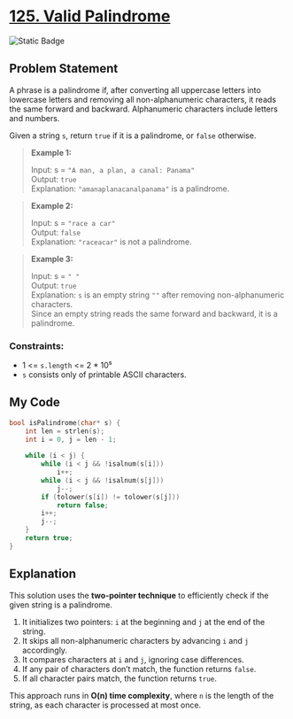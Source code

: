 # [125. Valid Palindrome](https://leetcode.com/problems/valid-palindrome)

![Static Badge](https://img.shields.io/badge/Difficulty-Easy-brightgreen)

## Problem Statement

A phrase is a palindrome if, after converting all uppercase letters into lowercase letters and removing all non-alphanumeric characters, it reads the same forward and backward. Alphanumeric characters include letters and numbers.

Given a string `s`, return `true` if it is a palindrome, or `false` otherwise.

> **Example 1:**
> 
> Input: s = `"A man, a plan, a canal: Panama"`  
> Output: `true`  
> Explanation: `"amanaplanacanalpanama"` is a palindrome.

> **Example 2:**
> 
> Input: s = `"race a car"`  
> Output: `false`  
> Explanation: `"raceacar"` is not a palindrome.

> **Example 3:**
> 
> Input: s = `" "`  
> Output: `true`  
> Explanation: `s` is an empty string `""` after removing non-alphanumeric characters.  
> Since an empty string reads the same forward and backward, it is a palindrome.

### Constraints:

- 1 <= `s.length` <= 2 * 10⁵  
- `s` consists only of printable ASCII characters.  

## My Code
```c
bool isPalindrome(char* s) {
    int len = strlen(s);
    int i = 0, j = len - 1;
    
    while (i < j) {
        while (i < j && !isalnum(s[i]))
            i++;
        while (i < j && !isalnum(s[j]))
            j--;
        if (tolower(s[i]) != tolower(s[j]))
            return false;
        i++;
        j--;
    }
    return true;
}
```

## Explanation

This solution uses the **two-pointer technique** to efficiently check if the given string is a palindrome.

1. It initializes two pointers: `i` at the beginning and `j` at the end of the string.
2. It skips all non-alphanumeric characters by advancing `i` and `j` accordingly.
3. It compares characters at `i` and `j`, ignoring case differences.
4. If any pair of characters don’t match, the function returns `false`.
5. If all character pairs match, the function returns `true`.

This approach runs in **O(n) time complexity**, where `n` is the length of the string, as each character is processed at most once.
